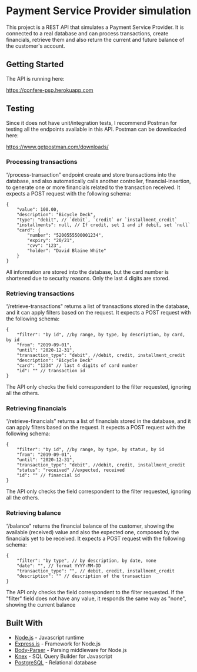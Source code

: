 # Payment Service Provider simulation

This project is a REST API that simulates a Payment Service Provider. It is connected to a real database and can process transactions, create financials, retrieve them and also return the current and future balance of the customer's account. 


## Getting Started

The API is running here: 

https://confere-psp.herokuapp.com

## Testing

Since it does not have unit/integration tests, I recommend Postman for testing all the endpoints available in this API. Postman can be downloaded here: 

https://www.getpostman.com/downloads/

### Processing transactions

“/process-transaction” endpoint create and store transactions into the database, and also automatically calls another controller, financial-insertion, to generate one or more financials related to the transaction received. It expects a POST request with the following schema:

```
{
	"value": 100.00,
	"description": "Bicycle Deck",
	"type": "debit", // `debit`, `credit` or `installment_credit`
	"installments": null, // If credit, set 1 and if debit, set `null`
	"card": {
		"number": "5200555500001234",
		"expiry": "20/21",
		"cvv": "123",
		"holder": "David Blaine White"
	}
}
```
All information are stored into the database, but the card number is shortened due to security reasons. Only the last 4 digits are stored. 

### Retrieving transactions

“/retrieve-transactions" returns a list of transactions stored in the database, and it can apply filters based on the request. It expects a POST request with the following schema:

```
{
	"filter": "by id", //by range, by type, by description, by card, by id
	"from": "2019-09-01",
	"until": "2020-12-31",
	"transaction_type": "debit", //debit, credit, installment_credit
	"description": "Bicycle Deck"
	"card": "1234" // last 4 digits of card number
	"id": "" // transaction id
}
```

The API only checks the field correspondent to the filter requested, ignoring all the others.

### Retrieving financials

“/retrieve-financials" returns a list of financials stored in the database, and it can apply filters based on the request. It expects a POST request with the following schema:

```
{
	"filter": "by id", //by range, by type, by status, by id
	"from": "2019-09-01",
	"until": "2020-12-31",
	"transaction_type": "debit", //debit, credit, installment_credit
	"status": "received" //expected, received
	"id": "" // financial id
}
```

The API only checks the field correspondent to the filter requested, ignoring all the others.

### Retrieving balance

“/balance" returns the financial balance of the customer, showing the available (received) value and also the expected one, composed by the financials yet to be received. It expects a POST request with the following schema: 

```
{
	"filter": "by type", // by description, by date, none
	"date": "", // format YYYY-MM-DD
	"transaction_type": "", // debit, credit, installment_credit
	"description": "" // description of the transaction
}
```

The API only checks the field correspondent to the filter requested. If the "filter" field does not have any value, it responds the same way as "none", showing the current balance 

## Built With

* [Node.js](https://nodejs.org/en/) - Javascript runtime
* [Express.js](https://expressjs.com/) - Framework for Node.js
* [Body-Parser](https://www.npmjs.com/package/body-parser) - Parsing middleware for Node.js
* [Knex](http://knexjs.org/) - SQL Query Builder for Javascript
* [PostgreSQL](https://www.postgresql.org) - Relational database

